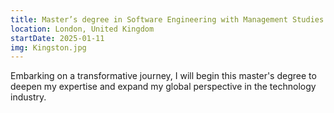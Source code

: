 ```yaml
---
title: Master’s degree in Software Engineering with Management Studies
location: London, United Kingdom
startDate: 2025-01-11
img: Kingston.jpg
---
```


Embarking on a transformative journey, I will begin this master's degree to deepen my expertise and expand my global perspective in the technology industry.
